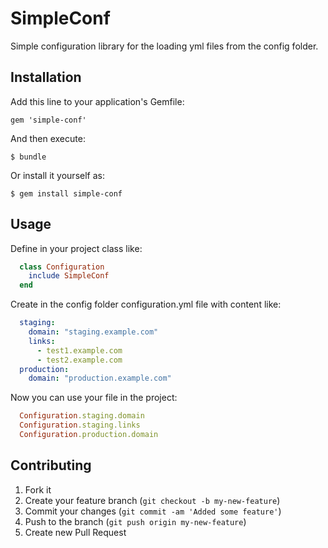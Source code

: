 # SimpleConf

Simple configuration library for the loading yml files from the config folder.

## Installation

Add this line to your application's Gemfile:

    gem 'simple-conf'

And then execute:

    $ bundle

Or install it yourself as:

    $ gem install simple-conf

## Usage

Define in your project class like:

```ruby
  class Configuration
    include SimpleConf
  end
```

Create in the config folder configuration.yml file with content like:

```yaml
  staging:
    domain: "staging.example.com"
    links:
      - test1.example.com
      - test2.example.com
  production:
    domain: "production.example.com"
```

Now you can use your file in the project:

```ruby
  Configuration.staging.domain
  Configuration.staging.links
  Configuration.production.domain
```

## Contributing

1. Fork it
2. Create your feature branch (`git checkout -b my-new-feature`)
3. Commit your changes (`git commit -am 'Added some feature'`)
4. Push to the branch (`git push origin my-new-feature`)
5. Create new Pull Request
